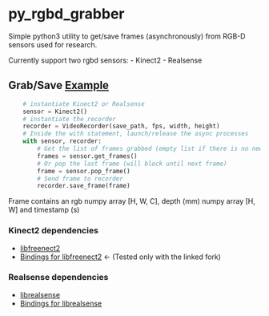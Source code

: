 # py_rgbd_grabber
Simple python3 utility to get/save frames (asynchronously) from RGB-D sensors used for research.

Currently support two rgbd sensors:
    - Kinect2
    - Realsense


## Grab/Save [Example](https://github.com/MathGaron/py_rgbd_grabber/blob/master/tests/sensor_tests.py)
```python
    # instantiate Kinect2 or Realsense
    sensor = Kinect2()
    # instantiate the recorder
    recorder = VideoRecorder(save_path, fps, width, height)
    # Inside the with statement, launch/release the async processes
    with sensor, recorder:
        # Get the list of frames grabbed (empty list if there is no new frames)
        frames = sensor.get_frames()
        # Or pop the last frame (will block until next frame)
        frame = sensor.pop_frame()
        # Send frame to recorder
        recorder.save_frame(frame)
```

Frame contains an rgb numpy array [H, W, C], depth (mm) numpy array [H, W] and timestamp (s)

### Kinect2 dependencies
- [libfreenect2](https://github.com/OpenKinect/libfreenect2)
- [Bindings for libfreenect2](https://github.com/MathGaron/py3freenect2) <- (Tested only with the linked fork)

### Realsense dependencies
- [librealsense](https://github.com/IntelRealSense/librealsense#installation-guide)
- [Bindings for librealsense](https://github.com/toinsson/pyrealsense)